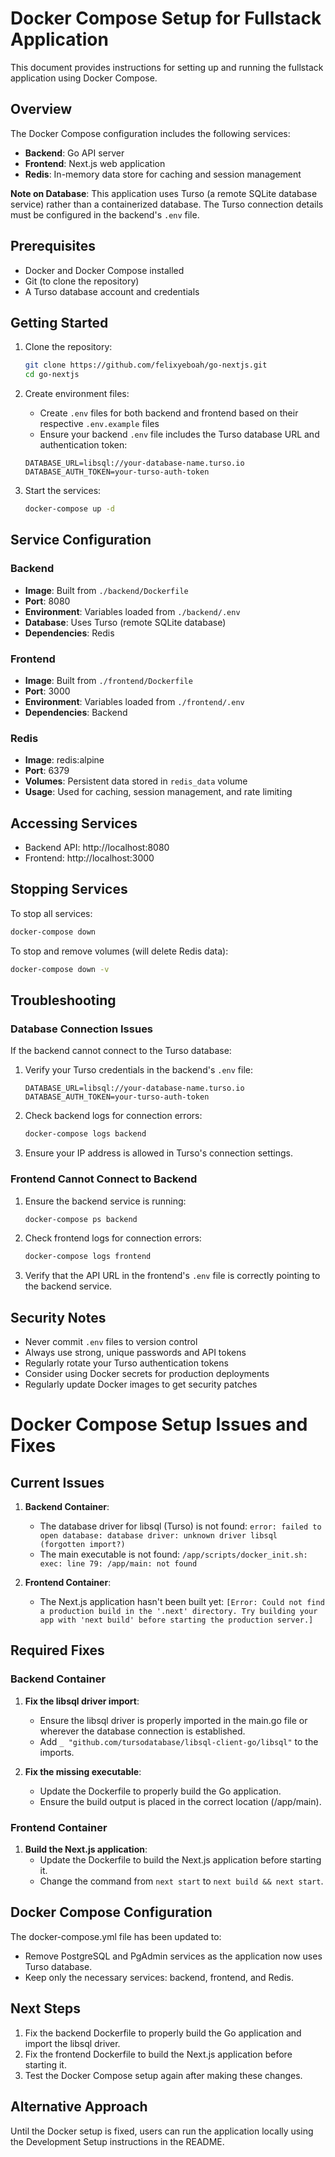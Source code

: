 # Docker Compose Setup for Fullstack Application

This document provides instructions for setting up and running the fullstack application using Docker Compose.

## Overview

The Docker Compose configuration includes the following services:

- **Backend**: Go API server
- **Frontend**: Next.js web application
- **Redis**: In-memory data store for caching and session management

**Note on Database**: This application uses Turso (a remote SQLite database service) rather than a containerized database. The Turso connection details must be configured in the backend's `.env` file.

## Prerequisites

- Docker and Docker Compose installed
- Git (to clone the repository)
- A Turso database account and credentials

## Getting Started

1. Clone the repository:
   ```bash
   git clone https://github.com/felixyeboah/go-nextjs.git
   cd go-nextjs
   ```

2. Create environment files:
   - Create `.env` files for both backend and frontend based on their respective `.env.example` files
   - Ensure your backend `.env` file includes the Turso database URL and authentication token:
   ```
   DATABASE_URL=libsql://your-database-name.turso.io
   DATABASE_AUTH_TOKEN=your-turso-auth-token
   ```

3. Start the services:
   ```bash
   docker-compose up -d
   ```

## Service Configuration

### Backend

- **Image**: Built from `./backend/Dockerfile`
- **Port**: 8080
- **Environment**: Variables loaded from `./backend/.env`
- **Database**: Uses Turso (remote SQLite database)
- **Dependencies**: Redis

### Frontend

- **Image**: Built from `./frontend/Dockerfile`
- **Port**: 3000
- **Environment**: Variables loaded from `./frontend/.env`
- **Dependencies**: Backend

### Redis

- **Image**: redis:alpine
- **Port**: 6379
- **Volumes**: Persistent data stored in `redis_data` volume
- **Usage**: Used for caching, session management, and rate limiting

## Accessing Services

- Backend API: http://localhost:8080
- Frontend: http://localhost:3000

## Stopping Services

To stop all services:
```bash
docker-compose down
```

To stop and remove volumes (will delete Redis data):
```bash
docker-compose down -v
```

## Troubleshooting

### Database Connection Issues

If the backend cannot connect to the Turso database:

1. Verify your Turso credentials in the backend's `.env` file:
   ```
   DATABASE_URL=libsql://your-database-name.turso.io
   DATABASE_AUTH_TOKEN=your-turso-auth-token
   ```

2. Check backend logs for connection errors:
   ```bash
   docker-compose logs backend
   ```

3. Ensure your IP address is allowed in Turso's connection settings.

### Frontend Cannot Connect to Backend

1. Ensure the backend service is running:
   ```bash
   docker-compose ps backend
   ```

2. Check frontend logs for connection errors:
   ```bash
   docker-compose logs frontend
   ```

3. Verify that the API URL in the frontend's `.env` file is correctly pointing to the backend service.

## Security Notes

- Never commit `.env` files to version control
- Always use strong, unique passwords and API tokens
- Regularly rotate your Turso authentication tokens
- Consider using Docker secrets for production deployments
- Regularly update Docker images to get security patches

# Docker Compose Setup Issues and Fixes

## Current Issues

1. **Backend Container**:
   - The database driver for libsql (Turso) is not found: `error: failed to open database: database driver: unknown driver libsql (forgotten import?)`
   - The main executable is not found: `/app/scripts/docker_init.sh: exec: line 79: /app/main: not found`

2. **Frontend Container**:
   - The Next.js application hasn't been built yet: `[Error: Could not find a production build in the '.next' directory. Try building your app with 'next build' before starting the production server.]`

## Required Fixes

### Backend Container

1. **Fix the libsql driver import**:
   - Ensure the libsql driver is properly imported in the main.go file or wherever the database connection is established.
   - Add `_ "github.com/tursodatabase/libsql-client-go/libsql"` to the imports.

2. **Fix the missing executable**:
   - Update the Dockerfile to properly build the Go application.
   - Ensure the build output is placed in the correct location (/app/main).

### Frontend Container

1. **Build the Next.js application**:
   - Update the Dockerfile to build the Next.js application before starting it.
   - Change the command from `next start` to `next build && next start`.

## Docker Compose Configuration

The docker-compose.yml file has been updated to:
- Remove PostgreSQL and PgAdmin services as the application now uses Turso database.
- Keep only the necessary services: backend, frontend, and Redis.

## Next Steps

1. Fix the backend Dockerfile to properly build the Go application and import the libsql driver.
2. Fix the frontend Dockerfile to build the Next.js application before starting it.
3. Test the Docker Compose setup again after making these changes.

## Alternative Approach

Until the Docker setup is fixed, users can run the application locally using the Development Setup instructions in the README. 
